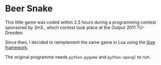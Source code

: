 Beer Snake
==========

This little game was coded within 2.5 hours during a programming contest sponsored by 3m5., which contest took place at the Output 2011 TU-Dresden.

Since then, I decided to reimplement the same game in Lua using the [löve framework](http://love2d.org/).

The original programme needs `python-pygame` and `python-opengl` to run.

